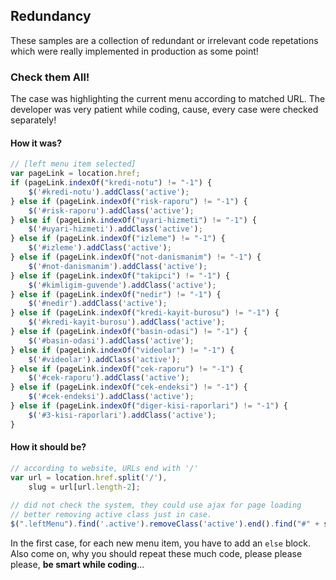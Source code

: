 ## Redundancy
These samples are a collection of redundant or irrelevant code repetations which were really implemented in production as some point!

### Check them All!
The case was highlighting the current menu according to matched URL. The developer was very patient while coding, cause, every case were checked separately!


#### How it was?
```javascript
// [left menu item selected]
var pageLink = location.href;
if (pageLink.indexOf("kredi-notu") != "-1") {
	$('#kredi-notu').addClass('active');
} else if (pageLink.indexOf("risk-raporu") != "-1") {
	$('#risk-raporu').addClass('active');
} else if (pageLink.indexOf("uyari-hizmeti") != "-1") {
	$('#uyari-hizmeti').addClass('active');
} else if (pageLink.indexOf("izleme") != "-1") {
	$('#izleme').addClass('active');
} else if (pageLink.indexOf("not-danismanim") != "-1") {
	$('#not-danismanim').addClass('active');
} else if (pageLink.indexOf("takipci") != "-1") {
	$('#kimligim-guvende').addClass('active');
} else if (pageLink.indexOf("nedir") != "-1") {
	$('#nedir').addClass('active');
} else if (pageLink.indexOf("kredi-kayit-burosu") != "-1") {
	$('#kredi-kayit-burosu').addClass('active');
} else if (pageLink.indexOf("basin-odasi") != "-1") {
	$('#basin-odasi').addClass('active');
} else if (pageLink.indexOf("videolar") != "-1") {
	$('#videolar').addClass('active');
} else if (pageLink.indexOf("cek-raporu") != "-1") {
	$('#cek-raporu').addClass('active');
} else if (pageLink.indexOf("cek-endeksi") != "-1") {
	$('#cek-endeksi').addClass('active');
} else if (pageLink.indexOf("diger-kisi-raporlari") != "-1") {
	$('#3-kisi-raporlari').addClass('active');
}
```

#### How it should be?
```javascript
// according to website, URLs end with '/'
var url = location.href.split('/'),
	slug = url[url.length-2];
    
// did not check the system, they could use ajax for page loading
// better removing active class just in case.
$(".leftMenu").find('.active').removeClass('active').end().find("#" + slug).addClass('active');
```
In the first case, for each new menu item, you have to add an `else` block. Also come on, why you should repeat these much code, please please please, __be smart while coding__...